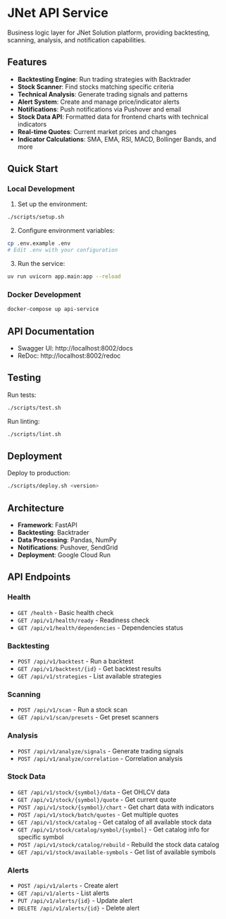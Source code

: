# JNet API Service

Business logic layer for JNet Solution platform, providing backtesting, scanning, analysis, and notification capabilities.

## Features

- **Backtesting Engine**: Run trading strategies with Backtrader
- **Stock Scanner**: Find stocks matching specific criteria
- **Technical Analysis**: Generate trading signals and patterns
- **Alert System**: Create and manage price/indicator alerts
- **Notifications**: Push notifications via Pushover and email
- **Stock Data API**: Formatted data for frontend charts with technical indicators
- **Real-time Quotes**: Current market prices and changes
- **Indicator Calculations**: SMA, EMA, RSI, MACD, Bollinger Bands, and more

## Quick Start

### Local Development

1. Set up the environment:
```bash
./scripts/setup.sh
```

2. Configure environment variables:
```bash
cp .env.example .env
# Edit .env with your configuration
```

3. Run the service:
```bash
uv run uvicorn app.main:app --reload
```

### Docker Development

```bash
docker-compose up api-service
```

## API Documentation

- Swagger UI: http://localhost:8002/docs
- ReDoc: http://localhost:8002/redoc

## Testing

Run tests:
```bash
./scripts/test.sh
```

Run linting:
```bash
./scripts/lint.sh
```

## Deployment

Deploy to production:
```bash
./scripts/deploy.sh <version>
```

## Architecture

- **Framework**: FastAPI
- **Backtesting**: Backtrader
- **Data Processing**: Pandas, NumPy
- **Notifications**: Pushover, SendGrid
- **Deployment**: Google Cloud Run

## API Endpoints

### Health
- `GET /health` - Basic health check
- `GET /api/v1/health/ready` - Readiness check
- `GET /api/v1/health/dependencies` - Dependencies status

### Backtesting
- `POST /api/v1/backtest` - Run a backtest
- `GET /api/v1/backtest/{id}` - Get backtest results
- `GET /api/v1/strategies` - List available strategies

### Scanning
- `POST /api/v1/scan` - Run a stock scan
- `GET /api/v1/scan/presets` - Get preset scanners

### Analysis
- `POST /api/v1/analyze/signals` - Generate trading signals
- `POST /api/v1/analyze/correlation` - Correlation analysis

### Stock Data
- `GET /api/v1/stock/{symbol}/data` - Get OHLCV data
- `GET /api/v1/stock/{symbol}/quote` - Get current quote
- `POST /api/v1/stock/{symbol}/chart` - Get chart data with indicators
- `POST /api/v1/stock/batch/quotes` - Get multiple quotes
- `GET /api/v1/stock/catalog` - Get catalog of all available stock data
- `GET /api/v1/stock/catalog/symbol/{symbol}` - Get catalog info for specific symbol
- `POST /api/v1/stock/catalog/rebuild` - Rebuild the stock data catalog
- `GET /api/v1/stock/available-symbols` - Get list of available symbols

### Alerts
- `POST /api/v1/alerts` - Create alert
- `GET /api/v1/alerts` - List alerts
- `PUT /api/v1/alerts/{id}` - Update alert
- `DELETE /api/v1/alerts/{id}` - Delete alert